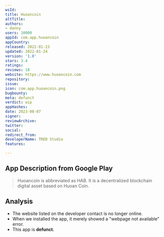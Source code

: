 ```yaml
---
wsId: 
title: Huoancoin
altTitle: 
authors:
- danny
users: 10000
appId: com.app.huoancoin
appCountry: 
released: 2022-01-23
updated: 2022-01-24
version: '1.0'
stars: 3.4
ratings: 
reviews: 18
website: https://www.huoancoin.com
repository: 
issue: 
icon: com.app.huoancoin.png
bugbounty: 
meta: defunct
verdict: wip
appHashes: 
date: 2023-08-07
signer: 
reviewArchive: 
twitter: 
social: 
redirect_from: 
developerName: TRED Studio
features: 

---
```


## App Description from Google Play

> Huoancoin is abbreviated as HAB. It is a decentralized blockchain digital asset based on Huoan Coin.

## Analysis 

- The website listed on the developer contact is no longer online.
- When we installed the app, it merely showed a "webpage not available" error.
- This app is **defunct.**